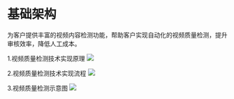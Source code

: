# 基础架构

为客户提供丰富的视频内容检测功能，帮助客户实现自动化的视频质量检测，提升审核效率，降低人工成本。

1.视频质量检测技术实现原理
![](https://github.com/jdcloudcom/cn/blob/cn-Video-Quality-Detection/image/video-quality-detection/%E6%8A%80%E6%9C%AF%E5%AE%9E%E7%8E%B0%E5%8E%9F%E7%90%86.png)

2.视频质量检测技术实现流程
![](https://github.com/jdcloudcom/cn/blob/cn-Video-Quality-Detection/image/video-quality-detection/%E5%AE%9E%E7%8E%B0%E6%B5%81%E7%A8%8B.png)

3.视频质量检测示意图
![](https://github.com/jdcloudcom/cn/blob/cn-Video-Quality-Detection/image/video-quality-detection/%E6%A3%80%E6%B5%8B%E7%A4%BA%E6%84%8F%E5%9B%BE.png)
